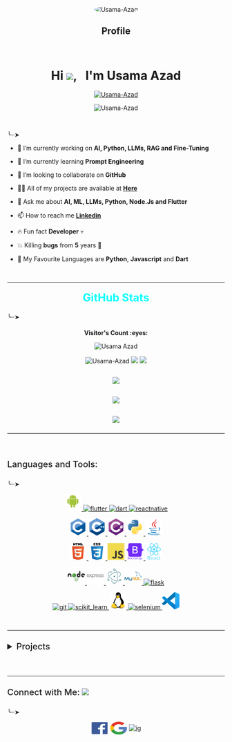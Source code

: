 <p align="center">
<img width="100px" height="100px" style="border-radius: 50%;" src="https://avatars.githubusercontent.com/u/68641880?v=4" align="center" alt="Usama-Azad" />
<h2 align="center">Profile</h2>
</p>

<br/>

<h1 align="center"> Hi <img src="https://media.giphy.com/media/hvRJCLFzcasrR4ia7z/giphy.gif" width="25px">, &nbsp; I'm Usama Azad</h1>

<p align="center">
<a href="https://git.io/typing-svg"><img src="https://readme-typing-svg.demolab.com?font=Fira+Code&duration=2000&pause=900&color=F7A600&center=true&vCenter=true&width=535&lines=%E2%9C%A8+AI+Developer;%F0%9F%94%A5+LLMs%2C+RAG+%26+Fine-Tuning;%3C%2F%3E+Python+Developer;%3C%2F%3E+NodeJs+Developer;%3C%2F%3E+Backend+Developer;%F0%9F%92%A5+Killing+%E2%9B%8F%EF%B8%8F+bugs+from+5+years" alt="Usama-Azad" /></a>
</p>


<p align='center'>
  <p align="center"> <img height="25px" src="https://komarev.com/ghpvc/?username=Usama-Azad&label=Profile%20views&color=0e75b6&style=flat" alt="Usama-Azad"/> </p>
</p>


<br/>

╰┈➤

- 🔭 I’m currently working on **AI, Python, LLMs, RAG and Fine-Tuning**

- 🌱 I’m currently learning **Prompt Engineering**

- 👯 I’m looking to collaborate on **GitHub**

- 👨‍💻 All of my projects are available at [**Here**](https://github.com/Usama-Azad/)

- 💬 Ask me about **AI, ML, LLMs, Python, Node.Js and Flutter**

- 📫 How to reach me [**Linkedin**](https://linkedin.com/in/usama-azad)

- 🔥 Fun fact **Developer** 💀

- 💥 Killing **bugs** from **5** years 🤨

- 💞 My Favourite Languages are  **Python**, **Javascript** and **Dart**

<br/>
<hr/>


<h2 align="center" style="color: cyan; margin-top: 20px; font-size: 25px; font-weight: bold">GitHub Stats</h2>

╰┈➤

<h4 align="center" style="margin-bottom: 8px;">Visitor's Count :eyes:</h4>
<p align="center" style="margin-bottom: 15px;"><img src="https://profile-counter.glitch.me/{Usama-Azad}/count.svg" alt="Usama Azad" /></p>


<p align="center">
  <img src="https://komarev.com/ghpvc/?username=Usama-Azad" alt="Usama-Azad" />
  <a href="https://github.com/Usama-Azad/"><img src="https://img.shields.io/github/last-commit/Usama-Azad/Usama-Azad?style=flat-square?color=red&label=Last%20Updated%20"/></a>
    <a href="https://github.com/Usama-Azad/"><img src="https://img.shields.io/github/followers/Usama-Azad?style=flat-square?color=%234CC61E&label=GitHub%20Followers%20"/></a>
</p>


<p align="center">
<img style="margin: 15px;" align="center" src="https://github-readme-stats.vercel.app/api/top-langs/?username=Usama-Azad&&layout=compact&bg_color=0,73FA79,73FDFF,7A81FF&theme=graywhite">
</p>

<p align="center">
<img style="margin-bottom: 15px;" align="center" src="https://github-readme-stats.vercel.app/api?username=Usama-Azad&count_private=true&show_icons=trueline_height=21&bg_color=0,EC6C6C,FFD479,FFFC79,73FA79&theme=graywhite">	
</p>


<p align="center">
<img style="margin-bottom: 10px;" align="center" src="https://github-profile-trophy.vercel.app/?username=Usama-Azad&theme=onedark">
</p>

<hr/>
<br/>

<h3 align="left" style="margin-bottom: 25px; font-size: 20px; font-weight: 500">Languages and Tools:</h3>

╰┈➤

<p align="center"> <a href="https://developer.android.com" target="_blank"> <img src="https://raw.githubusercontent.com/devicons/devicon/master/icons/android/android-original-wordmark.svg" alt="android" width="40" height="40"/> </a> <a href="https://flutter.dev" target="_blank"> <img src="https://www.vectorlogo.zone/logos/flutterio/flutterio-icon.svg" alt="flutter" width="40" height="40"/> </a> <a href="https://dart.dev" target="_blank"> <img src="https://www.vectorlogo.zone/logos/dartlang/dartlang-icon.svg" alt="dart" width="40" height="40"/> </a> <a href="https://reactnative.dev/" target="_blank"> <img src="https://reactnative.dev/img/header_logo.svg" alt="reactnative" width="40" height="40"/> </a></p>



 <p align="center"> <a href="https://www.cprogramming.com/" target="_blank"> <img src="https://raw.githubusercontent.com/devicons/devicon/master/icons/c/c-original.svg" alt="c" width="40" height="40"/> </a> 
 <a href="https://www.w3schools.com/cpp/" target="_blank"> <img src="https://raw.githubusercontent.com/devicons/devicon/master/icons/cplusplus/cplusplus-original.svg" alt="cplusplus" width="40" height="40"/> </a> <a href="https://www.w3schools.com/cs/" target="_blank"> <img src="https://raw.githubusercontent.com/devicons/devicon/master/icons/csharp/csharp-original.svg" alt="csharp" width="40" height="40"/> </a> <a href="https://www.python.org" target="_blank"> <img src="https://raw.githubusercontent.com/devicons/devicon/master/icons/python/python-original.svg" alt="python" width="40" height="40"/> </a><a href="https://www.java.com" target="_blank"> <img src="https://raw.githubusercontent.com/devicons/devicon/master/icons/java/java-original.svg" alt="java" width="40" height="40"/> </a> </p>
 
 
 <p align="center"> <a href="https://www.w3.org/html/" target="_blank"> <img src="https://raw.githubusercontent.com/devicons/devicon/master/icons/html5/html5-original-wordmark.svg" alt="html5" width="40" height="40"/> </a> <a href="https://www.w3schools.com/css/" target="_blank"> <img src="https://raw.githubusercontent.com/devicons/devicon/master/icons/css3/css3-original-wordmark.svg" alt="css3" width="40" height="40"/> </a> <a href="https://developer.mozilla.org/en-US/docs/Web/JavaScript" target="_blank"> <img src="https://raw.githubusercontent.com/devicons/devicon/master/icons/javascript/javascript-original.svg" alt="javascript" width="40" height="40"/> </a>  <a href="https://getbootstrap.com" target="_blank"> <img src="https://raw.githubusercontent.com/devicons/devicon/master/icons/bootstrap/bootstrap-plain-wordmark.svg" alt="bootstrap" width="40" height="40"/> </a>  <a href="https://reactjs.org/" target="_blank"> <img src="https://raw.githubusercontent.com/devicons/devicon/master/icons/react/react-original-wordmark.svg" alt="react" width="40" height="40"/> </a></p>

 
 <p align="center"><a href="https://nodejs.org" target="_blank"> <img src="https://raw.githubusercontent.com/devicons/devicon/master/icons/nodejs/nodejs-original-wordmark.svg" alt="nodejs" width="40" height="40"/> </a>  <a href="https://expressjs.com" target="_blank"> <img src="https://raw.githubusercontent.com/devicons/devicon/master/icons/express/express-original-wordmark.svg" alt="express" width="40" height="40"/> </a> <a href="https://www.electronjs.org" target="_blank"> <img src="https://raw.githubusercontent.com/devicons/devicon/master/icons/electron/electron-original.svg" alt="electron" width="40" height="40"/> </a> <a href="https://www.mysql.com/" target="_blank"> <img src="https://raw.githubusercontent.com/devicons/devicon/master/icons/mysql/mysql-original-wordmark.svg" alt="mysql" width="40" height="40"/> </a> <a href="https://flask.palletsprojects.com/" target="_blank"> <img src="https://www.vectorlogo.zone/logos/pocoo_flask/pocoo_flask-icon.svg" alt="flask" width="40" height="40"/> </a> </p>
  
  
 <p align="center"><a href="https://git-scm.com/" target="_blank"> <img src="https://www.vectorlogo.zone/logos/git-scm/git-scm-icon.svg" alt="git" width="40" height="40"/> </a>  <a href="https://scikit-learn.org/" target="_blank"> <img src="https://upload.wikimedia.org/wikipedia/commons/0/05/Scikit_learn_logo_small.svg" alt="scikit_learn" width="40" height="40"/> </a> <a href="https://www.linux.org/" target="_blank"> <img src="https://raw.githubusercontent.com/devicons/devicon/master/icons/linux/linux-original.svg" alt="linux" width="40" height="40"/> </a> <a href="https://www.selenium.dev" target="_blank"> <img src="https://raw.githubusercontent.com/detain/svg-logos/780f25886640cef088af994181646db2f6b1a3f8/svg/selenium-logo.svg" alt="selenium" width="40" height="40"/> </a> <a href="" target="_blank"> <img src="https://raw.githubusercontent.com/github/explore/80688e429a7d4ef2fca1e82350fe8e3517d3494d/topics/visual-studio-code/visual-studio-code.png" alt="vscode" width="40" height="40"/> </a> 
  </p>

<br/>
<hr/>

<details style="margin-top: 25px;">

<summary style="margin-bottom: 25px; font-size: 20px; font-weight: 500">
  Projects
</summary>

<br/>

╰┈➤

[![ReadMe Card](https://github-readme-stats.vercel.app/api/pin/?username=Usama-Azad&repo=Pickle-in-Cpp)](https://github.com/Usama-Azad/Pickle-in-Cpp) 

<br/>

[![ReadMe Card](https://github-readme-stats.vercel.app/api/pin/?username=Usama-Azad&repo=String-in-Cpp)](https://github.com/Usama-Azad/String-in-Cpp)

<br/>

**String-in-Cpp Example**

![picture](https://raw.githubusercontent.com/Usama-Azad/String-in-Cpp/master/Images/Example.png)

</details>



<br/>
<hr/>

<h3 align="left" style="margin: 25px 0px 25px; font-size: 20px; font-weight: 500"> Connect with Me: <img src="https://raw.githubusercontent.com/ShahriarShafin/ShahriarShafin/main/Assets/handshake.gif" width="50"/> </h3>


╰┈➤

<p align="center">
<a href="https://linkedin.com/in/usama-azad" target="_blank"><img align="center" src="https://raw.githubusercontent.com/devicons/devicon/master/icons/facebook/facebook-original.svg" alt="fb" height="30" width="40" /></a> <a href="https://www.usamaazad2@gmail.com" target="_blank"><img align="center" src="https://raw.githubusercontent.com/devicons/devicon/master/icons/google/google-original.svg" alt="hr" height="30" width="40" /></a> <a href="https://linkedin.com/in/usama-azad" target="_blank"><img align="center" src="https://img.icons8.com/color/96/000000/instagram-new.png" alt="ig" height="40" width="40" /></a>
</p>
